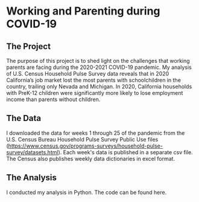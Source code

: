 # Working and Parenting during COVID-19

## The Project
The purpose of this project is to shed light on the challenges that working parents are facing during the 2020-2021 COVID-19 pandemic. My analysis of U.S. Census Household Pulse Survey data reveals that in 2020 California’s job market lost the most parents with schoolchildren in the country, trailing only Nevada and Michigan. In 2020, California households with PreK-12 children were significantly more likely to lose employment income than parents without children.

## The Data
I downloaded the data for weeks 1 through 25 of the pandemic from the U.S. Census Bureau Household Pulse Survey Public Use files (https://www.census.gov/programs-surveys/household-pulse-survey/datasets.html). Each week's data is published in a separate csv file. The Census also publishes weekly data dictionaries in excel format.

## The Analysis
I conducted my analysis in Python. The code can be found here. 

